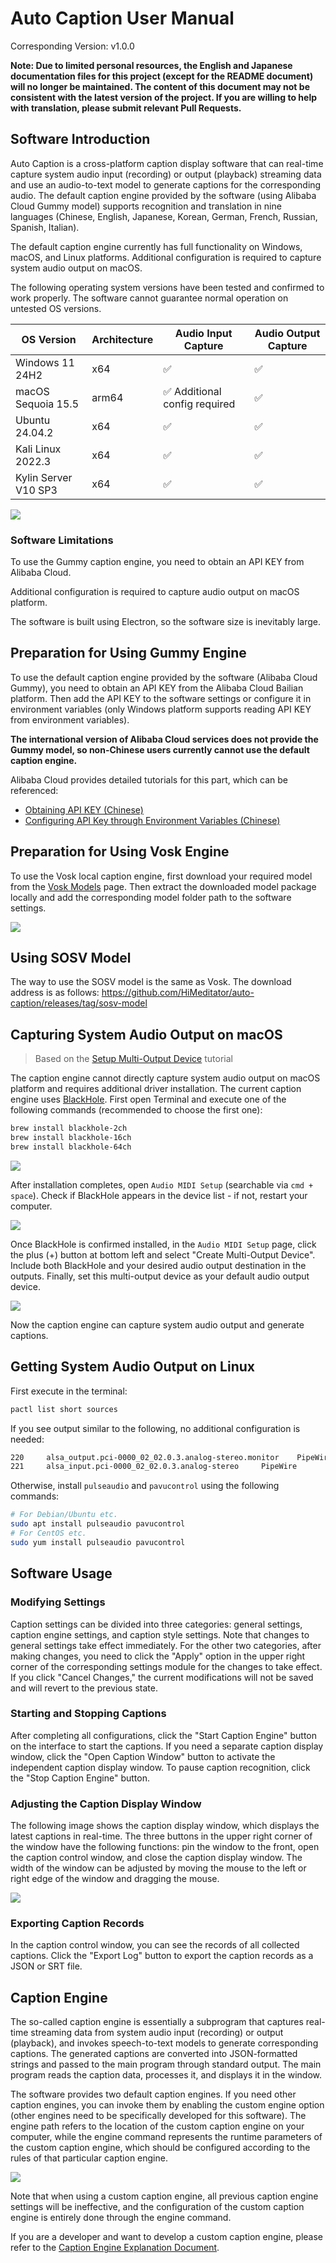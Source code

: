 # Auto Caption User Manual

Corresponding Version: v1.0.0

**Note: Due to limited personal resources, the English and Japanese documentation files for this project (except for the README document) will no longer be maintained. The content of this document may not be consistent with the latest version of the project. If you are willing to help with translation, please submit relevant Pull Requests.**

## Software Introduction

Auto Caption is a cross-platform caption display software that can real-time capture system audio input (recording) or output (playback) streaming data and use an audio-to-text model to generate captions for the corresponding audio. The default caption engine provided by the software (using Alibaba Cloud Gummy model) supports recognition and translation in nine languages (Chinese, English, Japanese, Korean, German, French, Russian, Spanish, Italian).

The default caption engine currently has full functionality on Windows, macOS, and Linux platforms. Additional configuration is required to capture system audio output on macOS.

The following operating system versions have been tested and confirmed to work properly. The software cannot guarantee normal operation on untested OS versions.

| OS Version         | Architecture | Audio Input Capture | Audio Output Capture |
| ------------------ | ------------ | ------------------- | -------------------- |
| Windows 11 24H2    | x64          | ✅                   | ✅                    |
| macOS Sequoia 15.5 | arm64        | ✅ Additional config required  | ✅          |
| Ubuntu 24.04.2     | x64          | ✅                   | ✅                    |
| Kali Linux 2022.3  | x64          | ✅                   | ✅                    |
| Kylin Server V10 SP3 | x64 | ✅ | ✅ |

![](../../assets/media/main_en.png)

### Software Limitations

To use the Gummy caption engine, you need to obtain an API KEY from Alibaba Cloud.

Additional configuration is required to capture audio output on macOS platform.

The software is built using Electron, so the software size is inevitably large.

## Preparation for Using Gummy Engine

To use the default caption engine provided by the software (Alibaba Cloud Gummy), you need to obtain an API KEY from the Alibaba Cloud Bailian platform. Then add the API KEY to the software settings or configure it in environment variables (only Windows platform supports reading API KEY from environment variables).

**The international version of Alibaba Cloud services does not provide the Gummy model, so non-Chinese users currently cannot use the default caption engine.**

Alibaba Cloud provides detailed tutorials for this part, which can be referenced:

- [Obtaining API KEY (Chinese)](https://help.aliyun.com/zh/model-studio/get-api-key)
- [Configuring API Key through Environment Variables (Chinese)](https://help.aliyun.com/zh/model-studio/configure-api-key-through-environment-variables)

## Preparation for Using Vosk Engine

To use the Vosk local caption engine, first download your required model from the [Vosk Models](https://alphacephei.com/vosk/models) page. Then extract the downloaded model package locally and add the corresponding model folder path to the software settings.

![](../../assets/media/config_en.png)

## Using SOSV Model

The way to use the SOSV model is the same as Vosk. The download address is as follows: https://github.com/HiMeditator/auto-caption/releases/tag/sosv-model

## Capturing System Audio Output on macOS

> Based on the [Setup Multi-Output Device](https://github.com/ExistentialAudio/BlackHole/wiki/Multi-Output-Device) tutorial

The caption engine cannot directly capture system audio output on macOS platform and requires additional driver installation. The current caption engine uses [BlackHole](https://github.com/ExistentialAudio/BlackHole). First open Terminal and execute one of the following commands (recommended to choose the first one):

```bash
brew install blackhole-2ch
brew install blackhole-16ch
brew install blackhole-64ch
```

![](../img/03.png)

After installation completes, open `Audio MIDI Setup` (searchable via `cmd + space`). Check if BlackHole appears in the device list - if not, restart your computer.

![](../img/04.png)

Once BlackHole is confirmed installed, in the `Audio MIDI Setup` page, click the plus (+) button at bottom left and select "Create Multi-Output Device". Include both BlackHole and your desired audio output destination in the outputs. Finally, set this multi-output device as your default audio output device.

![](../img/05.png)

Now the caption engine can capture system audio output and generate captions.

## Getting System Audio Output on Linux

First execute in the terminal:

```bash
pactl list short sources
```

If you see output similar to the following, no additional configuration is needed:

```bash
220     alsa_output.pci-0000_02_02.0.3.analog-stereo.monitor    PipeWire        s16le 2ch 48000Hz       SUSPENDED
221     alsa_input.pci-0000_02_02.0.3.analog-stereo     PipeWire        s16le 2ch 48000Hz       SUSPENDED
```

Otherwise, install `pulseaudio` and `pavucontrol` using the following commands:

```bash
# For Debian/Ubuntu etc.
sudo apt install pulseaudio pavucontrol
# For CentOS etc.
sudo yum install pulseaudio pavucontrol
```

## Software Usage

### Modifying Settings

Caption settings can be divided into three categories: general settings, caption engine settings, and caption style settings. Note that changes to general settings take effect immediately. For the other two categories, after making changes, you need to click the "Apply" option in the upper right corner of the corresponding settings module for the changes to take effect. If you click "Cancel Changes," the current modifications will not be saved and will revert to the previous state.

### Starting and Stopping Captions

After completing all configurations, click the "Start Caption Engine" button on the interface to start the captions. If you need a separate caption display window, click the "Open Caption Window" button to activate the independent caption display window. To pause caption recognition, click the "Stop Caption Engine" button.

### Adjusting the Caption Display Window

The following image shows the caption display window, which displays the latest captions in real-time. The three buttons in the upper right corner of the window have the following functions: pin the window to the front, open the caption control window, and close the caption display window. The width of the window can be adjusted by moving the mouse to the left or right edge of the window and dragging the mouse.

![](../img/01.png)

### Exporting Caption Records

In the caption control window, you can see the records of all collected captions. Click the "Export Log" button to export the caption records as a JSON or SRT file.

## Caption Engine

The so-called caption engine is essentially a subprogram that captures real-time streaming data from system audio input (recording) or output (playback), and invokes speech-to-text models to generate corresponding captions. The generated captions are converted into JSON-formatted strings and passed to the main program through standard output. The main program reads the caption data, processes it, and displays it in the window.

The software provides two default caption engines. If you need other caption engines, you can invoke them by enabling the custom engine option (other engines need to be specifically developed for this software). The engine path refers to the location of the custom caption engine on your computer, while the engine command represents the runtime parameters of the custom caption engine, which should be configured according to the rules of that particular caption engine.

![](../img/02_en.png)

Note that when using a custom caption engine, all previous caption engine settings will be ineffective, and the configuration of the custom caption engine is entirely done through the engine command.

If you are a developer and want to develop a custom caption engine, please refer to the [Caption Engine Explanation Document](../engine-manual/en.md).
